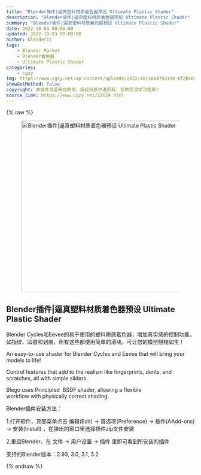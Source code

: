 ```yaml
---
title: "Blender插件|逼真塑料材质着色器预设 Ultimate Plastic Shader"
description: "Blender插件|逼真塑料材质着色器预设 Ultimate Plastic Shader"
summary: "Blender插件|逼真塑料材质着色器预设 Ultimate Plastic Shader"
date: 2022-10-03 00:00:00
updated: 2022-10-03 00:00:00
author: blenderit
tags: 
    - Blender Market
    - Blender着色器
    - Ultimate Plastic Shader
categories:
    - cgzy
img: https://www.cgzy.net/wp-content/uploads/2022/10/1664783194-bf2b585aaeb7a04.jpg
showGetMethod: false
copyright: 本插件资源来自网络，版权归原作者所有，仅供交流学习使用！
source_link: https://www.cgzy.net/22624.html
---
```


{% raw %}
<div class="wp-block-image"><figure class="aligncenter size-full"><img fetchpriority="high" decoding="async" width="512" height="458" src="https://www.cgzy.net/wp-content/uploads/2022/10/1664783194-bf2b585aaeb7a04.jpg" class="wp-image-22625" title="Blender插件|逼真塑料材质着色器预设 Ultimate Plastic Shader" alt="Blender插件|逼真塑料材质着色器预设 Ultimate Plastic Shader"></figure></div><div class="wp-block-pandastudio-title"><div class="title_style_01"><h2 id="h2-0">Blender插件|逼真塑料材质着色器预设 Ultimate Plastic Shader</h2></div></div><p class="is-style-text-indent-2em">Blender Cycles和Eevee的易于使用的塑料质感着色器，增加真实感的控制功能，如指纹、凹痕和划痕，所有这些都使用简单的滑块。可让您的模型栩栩如生！</p><p>An easy-to-use shader for Blender Cycles and Eevee that will bring your models to life!</p><p>Control features that add to the realism like fingerprints, dents, and scratches, all with simple sliders.</p><p>Blego uses Principled  BSDF shader, allowing a flexible workflow with physically correct shading.</p><p><mark style="background-color:rgba(0, 0, 0, 0)" class="has-inline-color has-vivid-red-color">Blender插件安装方法：</mark></p><p>1.打开软件，顶部菜单点击 编辑(Edit) → 首选项(Preference) → 插件(AAdd-ons) → 安装(Install) ，在弹出的窗口里选择插件zip文件安装</p><p>2.重启Blender，在 文件 → 用户设置 → 插件 里即可看到所安装的插件</p><div class="wp-block-pandastudio-tips"><div class="tip success "><p>支持的Blender版本：2.93, 3.0, 3.1, 3.2</p>
</div></div>
<div style="display: none">cgzy</div>
{% endraw %}